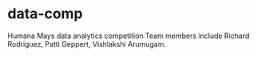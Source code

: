 # data-comp
Humana Mays data analytics competition
Team members include Richard Rodriguez, Patti Geppert, Vishlakshi Arumugam.

